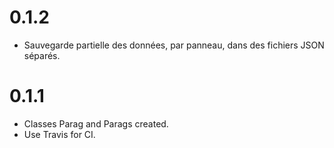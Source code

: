 # 0.1.2

  * Sauvegarde partielle des données, par panneau, dans des fichiers JSON séparés.
  
# 0.1.1

  * Classes Parag and Parags created.
  * Use Travis for CI.
